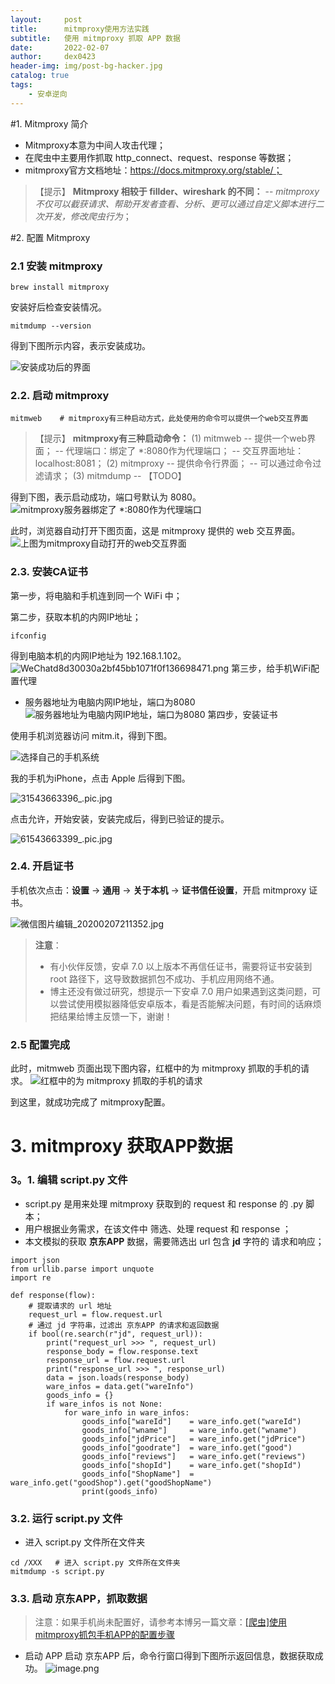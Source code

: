 ```yaml
---
layout:     post
title:      mitmproxy使用方法实践
subtitle:   使用 mitmproxy 抓取 APP 数据
date:       2022-02-07
author:     dex0423
header-img: img/post-bg-hacker.jpg
catalog: true
tags:
    - 安卓逆向
---
```



#1. Mitmproxy 简介

- Mitmproxy本意为中间人攻击代理；
- 在爬虫中主要用作抓取 http_connect、request、response 等数据；
- mitmproxy官方文档地址：https://docs.mitmproxy.org/stable/；
>【提示】
**Mitmproxy 相较于 fillder、wireshark 的不同：**
--  *mitmproxy 不仅可以截获请求、帮助开发者查看、分析、更可以通过自定义脚本进行二次开发，修改爬虫行为*；

#2. 配置 Mitmproxy

### 2.1 安装 mitmproxy
```
brew install mitmproxy
```
安装好后检查安装情况。
```
mitmdump --version
```
得到下图所示内容，表示安装成功。

![安装成功后的界面]({{site.baseurl}}/img/mitm-1.jpg)

### 2.2. 启动 mitmproxy

```
mitmweb    # mitmproxy有三种启动方式，此处使用的命令可以提供一个web交互界面
```
>【提示】
**mitmproxy有三种启动命令：**
(1) mitmweb
-- 提供一个web界面；
-- 代理端口：绑定了 *:8080作为代理端口；
-- 交互界面地址：localhost:8081；
(2) mitmproxy
-- 提供命令行界面；
-- 可以通过命令过滤请求；
(3) mitmdump
-- 【TODO】

得到下图，表示启动成功，端口号默认为 8080。
![mitmproxy服务器绑定了 *:8080作为代理端口]({{site.baseurl}}/img/mitm-2.jpg)

此时，浏览器自动打开下图页面，这是 mitmproxy 提供的 web 交互界面。
![上图为mitmproxy自动打开的web交互界面]({{site.baseurl}}/img/mitm-3.jpg)

### 2.3. 安装CA证书

第一步，将电脑和手机连到同一个 WiFi 中；

第二步，获取本机的内网IP地址；
```
ifconfig
```
得到电脑本机的内网IP地址为 192.168.1.102。
![WeChatd8d30030a2bf45bb1071f0f136698471.png]({{site.baseurl}}/img/mitm-4.jpg)
第三步，给手机WiFi配置代理
- 服务器地址为电脑内网IP地址，端口为8080
  ![服务器地址为电脑内网IP地址，端口为8080]({{site.baseurl}}/img/mitm-5.jpg)
  第四步，安装证书

使用手机浏览器访问 mitm.it，得到下图。

![选择自己的手机系统]({{site.baseurl}}/img/mitm-6.jpg)

我的手机为iPhone，点击 Apple 后得到下图。

![31543663396_.pic.jpg]({{site.baseurl}}/img/mitm-7.jpg)

点击允许，开始安装，安装完成后，得到已验证的提示。

![61543663399_.pic.jpg]({{site.baseurl}}/img/mitm-8.jpg)

### 2.4. 开启证书

手机依次点击：**设置** -> **通用** -> **关于本机** -> **证书信任设置**，开启 mitmproxy 证书。

![微信图片编辑_20200207211352.jpg]({{site.baseurl}}/img/mitm-9.jpg)

> **注意**：
>- 有小伙伴反馈，安卓 7.0 以上版本不再信任证书，需要将证书安装到 root 路径下，这导致数据抓包不成功、手机应用网络不通。
>- 博主还没有做过研究，想提示一下安卓 7.0 用户如果遇到这类问题，可以尝试使用模拟器降低安卓版本，看是否能解决问题，有时间的话麻烦把结果给博主反馈一下，谢谢！

### 2.5 配置完成

此时，mitmweb 页面出现下图内容，红框中的为 mitmproxy 抓取的手机的请求。
![红框中的为 mitmproxy 抓取的手机的请求]({{site.baseurl}}/img/mitm-10.jpg)

到这里，就成功完成了 mitmproxy配置。

# 3. mitmproxy 获取APP数据

### 3。1. 编辑 script.py 文件

- script.py 是用来处理 mitmproxy 获取到的 request 和 response 的 .py 脚本；
- 用户根据业务需求，在该文件中 筛选、处理 request 和 response ；
- 本文模拟的获取 **京东APP** 数据，需要筛选出 url 包含 **jd** 字符的  请求和响应；
```
import json
from urllib.parse import unquote
import re

def response(flow):
	# 提取请求的 url 地址
	request_url = flow.request.url
    # 通过 jd 字符串，过滤出 京东APP 的请求和返回数据
	if bool(re.search(r"jd", request_url)):     
		print("request_url >>> ", request_url)
		response_body = flow.response.text
		response_url = flow.request.url
		print("response_url >>> ", response_url)
		data = json.loads(response_body)
		ware_infos = data.get("wareInfo")
		goods_info = {}
		if ware_infos is not None:
			for ware_info in ware_infos:
				goods_info["wareId"] 	= ware_info.get("wareId")
				goods_info["wname"] 	= ware_info.get("wname")
				goods_info["jdPrice"] 	= ware_info.get("jdPrice")
				goods_info["goodrate"] 	= ware_info.get("good")
				goods_info["reviews"] 	= ware_info.get("reviews")
				goods_info["shopId"] 	= ware_info.get("shopId")
				goods_info["ShopName"] 	= ware_info.get("goodShop").get("goodShopName")
				print(goods_info)

```
### 3.2. 运行 script.py 文件

- 进入 script.py 文件所在文件夹
```
cd /XXX   # 进入 script.py 文件所在文件夹
mitmdump -s script.py
```

### 3.3. 启动 京东APP，抓取数据

>注意：如果手机尚未配置好，请参考本博另一篇文章：[[爬虫]使用mitmproxy抓包手机APP的配置步骤](https://www.jianshu.com/p/8ee3f9f46d7a)
- 启动 APP
  启动 京东APP 后，命令行窗口得到下图所示返回信息，数据获取成功。
  ![image.png]({{site.baseurl}}/img/mitm-11.jpg)
